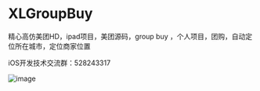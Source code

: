 # XLGroupBuy
精心高仿美团HD，ipad项目，美团源码，group buy ，个人项目，团购，自动定位所在城市，定位商家位置


iOS开发技术交流群：528243317


![image](http://code4app.com/data/attachment/forum/201608/16/105202w9nknfcfdy6q34hd.gif)
